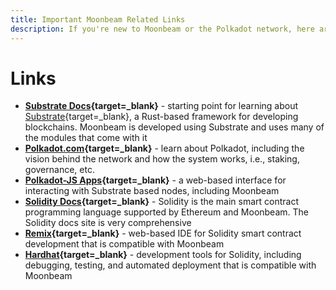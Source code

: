 ```yaml
---
title: Important Moonbeam Related Links
description: If you're new to Moonbeam or the Polkadot network, here are some important links to review, including compatible Ethereum tools.
---
```


# Links

 - **[Substrate Docs](https://docs.substrate.io){target=\_blank}** - starting point for learning about [Substrate](/learn/platform/glossary/#substrate){target=\_blank}, a Rust-based framework for developing blockchains. Moonbeam is developed using Substrate and uses many of the modules that come with it
 - **[Polkadot.com](https://polkadot.com){target=\_blank}** - learn about Polkadot, including the vision behind the network and how the system works, i.e., staking, governance, etc.
 - **[Polkadot-JS Apps](https://polkadot.js.org/apps){target=\_blank}** - a web-based interface for interacting with Substrate based nodes, including Moonbeam
 - **[Solidity Docs](https://solidity.readthedocs.io){target=\_blank}** - Solidity is the main smart contract programming language supported by Ethereum and Moonbeam.  The Solidity docs site is very comprehensive
 - **[Remix](https://remix.ethereum.org){target=\_blank}** - web-based IDE for Solidity smart contract development that is compatible with Moonbeam
 - **[Hardhat](https://hardhat.org){target=\_blank}** - development tools for Solidity, including debugging, testing, and automated deployment that is compatible with Moonbeam
